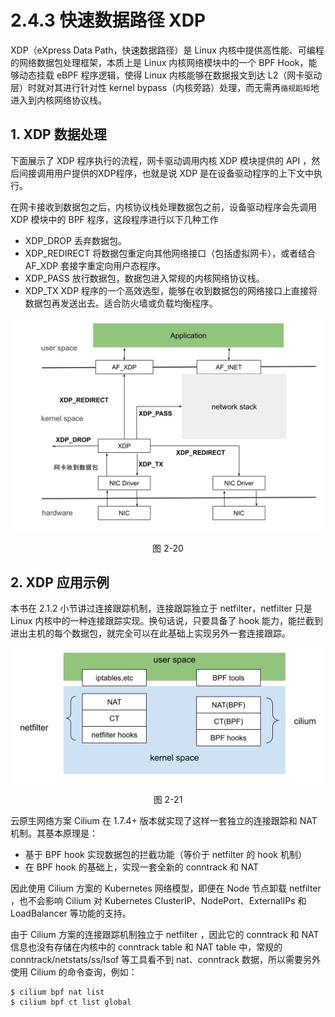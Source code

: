 # 2.4.3 快速数据路径 XDP

XDP（eXpress Data Path，快速数据路径）是 Linux 内核中提供高性能、可编程的网络数据包处理框架，本质上是 Linux 内核网络模块中的一个 BPF Hook，能够动态挂载 eBPF 程序逻辑，使得 Linux 内核能够在数据报文到达 L2（网卡驱动层）时就对其进行针对性 kernel bypass（内核旁路）处理，而无需再`循规蹈矩`地进入到内核网络协议栈。

## 1. XDP 数据处理
下面展示了 XDP 程序执行的流程，网卡驱动调用内核 XDP 模块提供的 API ，然后间接调用用户提供的XDP程序，也就是说 XDP 是在设备驱动程序的上下文中执行。

在网卡接收到数据包之后，内核协议栈处理数据包之前，设备驱动程序会先调用 XDP 模块中的 BPF 程序，这段程序进行以下几种工作

- XDP_DROP 丢弃数据包。
- XDP_REDIRECT 将数据包重定向其他网络接口（包括虚拟网卡），或者结合 AF_XDP 套接字重定向用户态程序。
- XDP_PASS 放行数据包，数据包进入常规的内核网络协议栈。
- XDP_TX XDP 程序的一个高效选型，能够在收到数据包的网络接口上直接将数据包再发送出去。适合防火墙或负载均衡程序。

<div  align="center">
	<img src="../assets/XDP.svg" width = "500"  align=center />
	<p>图 2-20</p>
</div>

## 2. XDP 应用示例

本书在 2.1.2 小节讲过连接跟踪机制，连接跟踪独立于 netfilter，netfilter 只是 Linux 内核中的一种连接跟踪实现。换句话说，只要具备了 hook 能力，能拦截到进出主机的每个数据包，就完全可以在此基础上实现另外一套连接跟踪。

<div  align="center">
	<img src="../assets/cilium.svg" width = "500"  align=center />
	<p>图 2-21</p>
</div>

云原生网络方案 Cilium 在 1.7.4+ 版本就实现了这样一套独立的连接跟踪和 NAT 机制。其基本原理是：

- 基于 BPF hook 实现数据包的拦截功能（等价于 netfilter 的 hook 机制）
- 在 BPF hook 的基础上，实现一套全新的 conntrack 和 NAT

因此使用 Cilium 方案的 Kubernetes 网络模型，即便在 Node 节点卸载 netfilter ，也不会影响 Cilium 对 Kubernetes ClusterIP、NodePort、ExternalIPs 和 LoadBalancer 等功能的支持。

由于 Cilium 方案的连接跟踪机制独立于 netfilter ，因此它的 conntrack 和 NAT 信息也没有存储在内核中的 conntrack table 和 NAT table 中，常规的 conntrack/netstats/ss/lsof 等工具看不到 nat、conntrack 数据，所以需要另外使用 Cilium 的命令查询，例如：

```
$ cilium bpf nat list
$ cilium bpf ct list global
```
